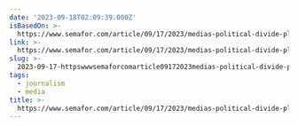 ```yaml
---
date: '2023-09-18T02:09:39.000Z'
isBasedOn: >-
  https://www.semafor.com/article/09/17/2023/medias-political-divide-plays-out-in-maine
link: >-
  https://www.semafor.com/article/09/17/2023/medias-political-divide-plays-out-in-maine
slug: >-
  2023-09-17-httpswwwsemaforcomarticle09172023medias-political-divide-plays-out-in-maine
tags:
  - journalism
  - media
title: >-
  https://www.semafor.com/article/09/17/2023/medias-political-divide-plays-out-in-maine
---
```


